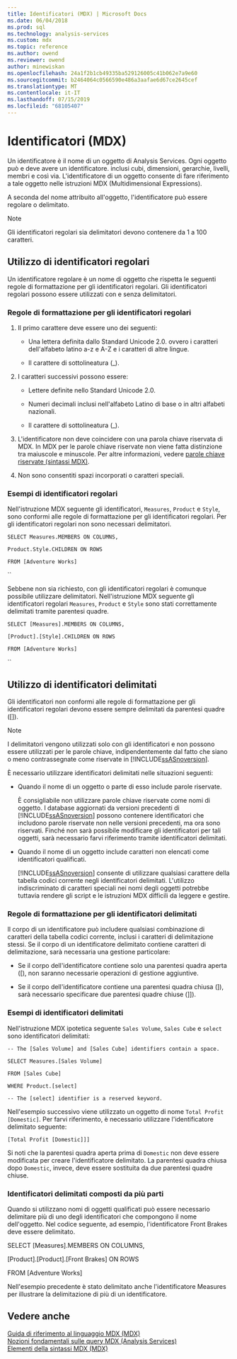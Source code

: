 ```yaml
---
title: Identificatori (MDX) | Microsoft Docs
ms.date: 06/04/2018
ms.prod: sql
ms.technology: analysis-services
ms.custom: mdx
ms.topic: reference
ms.author: owend
ms.reviewer: owend
author: minewiskan
ms.openlocfilehash: 24a1f2b1cb49335ba529126005c41b062e7a9e60
ms.sourcegitcommit: b2464064c0566590e486a3aafae6d67ce2645cef
ms.translationtype: MT
ms.contentlocale: it-IT
ms.lasthandoff: 07/15/2019
ms.locfileid: "68105407"
---
```

# <a name="identifiers-mdx"></a>Identificatori (MDX)


  Un identificatore è il nome di un oggetto di Analysis Services. Ogni oggetto può e deve avere un identificatore. inclusi cubi, dimensioni, gerarchie, livelli, membri e così via. L'identificatore di un oggetto consente di fare riferimento a tale oggetto nelle istruzioni MDX (Multidimensional Expressions).  
  
 A seconda del nome attribuito all'oggetto, l'identificatore può essere regolare o delimitato.  
  
> [!NOTE]  
>  Gli identificatori regolari sia delimitatori devono contenere da 1 a 100 caratteri.  
  
## <a name="using-regular-identifiers"></a>Utilizzo di identificatori regolari  
 Un identificatore regolare è un nome di oggetto che rispetta le seguenti regole di formattazione per gli identificatori regolari. Gli identificatori regolari possono essere utilizzati con e senza delimitatori.  
  
### <a name="formatting-rules-for-regular-identifiers"></a>Regole di formattazione per gli identificatori regolari  
  
1.  Il primo carattere deve essere uno dei seguenti:  
  
    -   Una lettera definita dallo Standard Unicode 2.0. ovvero i caratteri dell'alfabeto latino a-z e A-Z e i caratteri di altre lingue.  
  
    -   Il carattere di sottolineatura (_).  
  
2.  I caratteri successivi possono essere:  
  
    -   Lettere definite nello Standard Unicode 2.0.  
  
    -   Numeri decimali inclusi nell'alfabeto Latino di base o in altri alfabeti nazionali.  
  
    -   Il carattere di sottolineatura (_).  
  
3.  L'identificatore non deve coincidere con una parola chiave riservata di MDX. In MDX per le parole chiave riservate non viene fatta distinzione tra maiuscole e minuscole. Per altre informazioni, vedere [parole chiave riservate &#40;sintassi MDX&#41;](../mdx/reserved-keywords-mdx-syntax.md).  
  
4.  Non sono consentiti spazi incorporati o caratteri speciali.  
  
### <a name="examples-of-regular-identifiers"></a>Esempi di identificatori regolari  
 Nell'istruzione MDX seguente gli identificatori, `Measures`, `Product` e `Style`, sono conformi alle regole di formattazione per gli identificatori regolari. Per gli identificatori regolari non sono necessari delimitatori.  
  
 `SELECT Measures.MEMBERS ON COLUMNS,`  
  
 `Product.Style.CHILDREN ON ROWS`  
  
 `FROM [Adventure Works]`  
  
 ``  
  
 Sebbene non sia richiesto, con gli identificatori regolari è comunque possibile utilizzare delimitatori. Nell'istruzione MDX seguente gli identificatori regolari `Measures`, `Product` e `Style` sono stati correttamente delimitati tramite parentesi quadre.  
  
 `SELECT [Measures].MEMBERS ON COLUMNS,`  
  
 `[Product].[Style].CHILDREN ON ROWS`  
  
 `FROM [Adventure Works]`  
  
 ``  
  
## <a name="using-delimited-identifiers"></a>Utilizzo di identificatori delimitati  
 Gli identificatori non conformi alle regole di formattazione per gli identificatori regolari devono essere sempre delimitati da parentesi quadre ([]).  
  
> [!NOTE]  
>  I delimitatori vengono utilizzati solo con gli identificatori e non possono essere utilizzati per le parole chiave, indipendentemente dal fatto che siano o meno contrassegnate come riservate in [!INCLUDE[ssASnoversion](../includes/ssasnoversion-md.md)].  
  
 È necessario utilizzare identificatori delimitati nelle situazioni seguenti:  
  
-   Quando il nome di un oggetto o parte di esso include parole riservate.  
  
     È consigliabile non utilizzare parole chiave riservate come nomi di oggetto. I database aggiornati da versioni precedenti di [!INCLUDE[ssASnoversion](../includes/ssasnoversion-md.md)] possono contenere identificatori che includono parole riservate non nelle versioni precedenti, ma ora sono riservati. Finché non sarà possibile modificare gli identificatori per tali oggetti, sarà necessario farvi riferimento tramite identificatori delimitati.  
  
-   Quando il nome di un oggetto include caratteri non elencati come identificatori qualificati.  
  
     [!INCLUDE[ssASnoversion](../includes/ssasnoversion-md.md)] consente di utilizzare qualsiasi carattere della tabella codici corrente negli identificatori delimitati. L'utilizzo indiscriminato di caratteri speciali nei nomi degli oggetti potrebbe tuttavia rendere gli script e le istruzioni MDX difficili da leggere e gestire.  
  
### <a name="formatting-rules-for-delimited-identifiers"></a>Regole di formattazione per gli identificatori delimitati  
 Il corpo di un identificatore può includere qualsiasi combinazione di caratteri della tabella codici corrente, inclusi i caratteri di delimitazione stessi. Se il corpo di un identificatore delimitato contiene caratteri di delimitazione, sarà necessaria una gestione particolare:  
  
-   Se il corpo dell'identificatore contiene solo una parentesi quadra aperta ([), non saranno necessarie operazioni di gestione aggiuntive.  
  
-   Se il corpo dell'identificatore contiene una parentesi quadra chiusa (]), sarà necessario specificare due parentesi quadre chiuse (]]).  
  
### <a name="examples-of-delimited-identifiers"></a>Esempi di identificatori delimitati  
 Nell'istruzione MDX ipotetica seguente `Sales Volume`, `Sales Cube` e `select` sono identificatori delimitati:  
  
 `-- The [Sales Volume] and [Sales Cube] identifiers contain a space.`  
  
 `SELECT Measures.[Sales Volume]`  
  
 `FROM [Sales Cube]`  
  
 `WHERE Product.[select]`  
  
 `-- The [select] identifier is a reserved keyword.`  
  
 Nell'esempio successivo viene utilizzato un oggetto di nome `Total Profit [Domestic]`. Per farvi riferimento, è necessario utilizzare l'identificatore delimitato seguente:  
  
 `[Total Profit [Domestic]]]`  
  
 Si noti che la parentesi quadra aperta prima di `Domestic` non deve essere modificata per creare l'identificatore delimitato. La parentesi quadra chiusa dopo `Domestic`, invece, deve essere sostituita da due parentesi quadre chiuse.  
  
### <a name="delimiting-identifiers-with-multiple-parts"></a>Identificatori delimitati composti da più parti  
 Quando si utilizzano nomi di oggetti qualificati può essere necessario delimitare più di uno degli identificatori che compongono il nome dell'oggetto. Nel codice seguente, ad esempio, l'identificatore Front Brakes deve essere delimitato.  
  
 SELECT [Measures].MEMBERS ON COLUMNS,  
  
 [Product].[Product].[Front Brakes] ON ROWS  
  
 FROM [Adventure Works]  
  
 Nell'esempio precedente è stato delimitato anche l'identificatore Measures per illustrare la delimitazione di più di un identificatore.  
  
## <a name="see-also"></a>Vedere anche  
 [Guida di riferimento al linguaggio MDX &#40;MDX&#41;](../mdx/mdx-language-reference-mdx.md)   
 [Nozioni fondamentali sulle query MDX &#40;Analysis Services&#41;](../analysis-services/multidimensional-models/mdx/mdx-query-fundamentals-analysis-services.md)   
 [Elementi della sintassi MDX &#40;MDX&#41;](../mdx/mdx-syntax-elements-mdx.md)  
  
  
